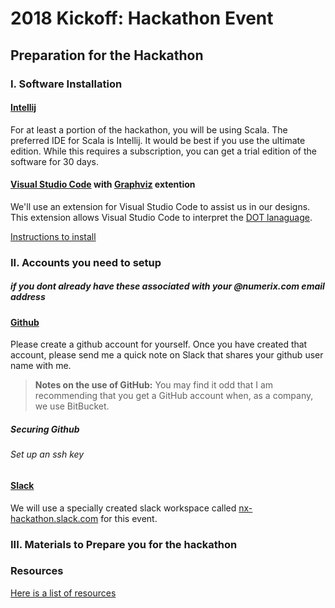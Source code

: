 # 2018 Kickoff: Hackathon Event

## Preparation for the Hackathon

### I. Software Installation
#### [Intellij](http://mdp.tylingsoft.com/)
For at least a portion of the hackathon, you will be using Scala.  The preferred IDE for Scala is Intellij.  It would be best if you use the ultimate edition.  While this requires a subscription, you can get a trial edition of the software for 30 days.
#### [Visual Studio Code](http://https://code.visualstudio.com) with [Graphviz](./doc/GraphViz.md) extention
We'll use an extension for Visual Studio Code to assist us in our designs.  This extension allows Visual Studio Code to interpret the [DOT lanaguage](https://en.wikipedia.org/wiki/DOT_graph_description_language).

[Instructions to install](./doc/GraphViz.md)


### II. Accounts you need to setup 
##### if you dont already have these associated with your @numerix.com email address

#### [Github](http://www.github.com)
Please create a github account for yourself.  Once you have created that account, please send me a quick note on Slack that shares your github user name with me.
> **Notes on the use of GitHub:**  You may find it odd that I am recommending that you get a GitHub account when, as a company, we use BitBucket.  

##### Securing Github
###### Set up an ssh key


#### [Slack](https://www.slack.com)
We will use a specially created slack workspace called [nx-hackathon.slack.com](https://nx-hackathon.slack.com) for this event.


### III. Materials to Prepare you for the hackathon

### Resources
[Here is a list of resources](./doc/resource-index.md)